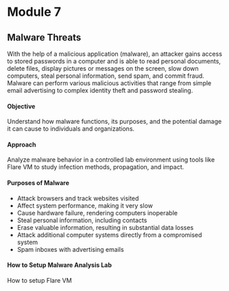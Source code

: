 # Module 7

## Malware Threats
With the help of a malicious application (malware), an attacker gains access to stored passwords in a computer and is able to read personal documents, delete files, display pictures or messages on the screen, slow down computers, steal personal information, send spam, and commit fraud. Malware can perform various malicious activities that range from simple email advertising to complex identity theft and password stealing.

#### Objective
Understand how malware functions, its purposes, and the potential damage it can cause to individuals and organizations.

#### Approach
Analyze malware behavior in a controlled lab environment using tools like Flare VM to study infection methods, propagation, and impact.

#### Purposes of Malware
- Attack browsers and track websites visited  
- Affect system performance, making it very slow  
- Cause hardware failure, rendering computers inoperable  
- Steal personal information, including contacts  
- Erase valuable information, resulting in substantial data losses  
- Attack additional computer systems directly from a compromised system  
- Spam inboxes with advertising emails  

#### How to Setup Malware Analysis Lab
How to setup Flare VM


